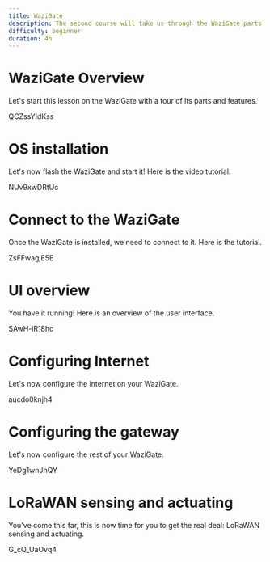 ```yaml
---
title: WaziGate
description: The second course will take us through the WaziGate parts and features.
difficulty: beginner
duration: 4h
---
```


WaziGate Overview
================

Let's start this lesson on the WaziGate with a tour of its parts and features.

<youtube>QCZssYIdKss</youtube>

OS installation
===============

Let's now flash the WaziGate and start it! Here is the video tutorial.

<youtube>NUv9xwDRtUc</youtube>

Connect to the WaziGate
=======================

Once the WaziGate is installed, we need to connect to it. Here is the tutorial.

<youtube>ZsFFwagjE5E</youtube>

UI overview
===========

You have it running! Here is an overview of the user interface.

<youtube>SAwH-iR18hc</youtube>

Configuring Internet
====================

Let's now configure the internet on your WaziGate.

<youtube>aucdo0knjh4</youtube>


Configuring the gateway
======================

Let's now configure the rest of your WaziGate.

<youtube>YeDg1wnJhQY</youtube>

LoRaWAN sensing and actuating
=============================

You've come this far, this is now time for you to get the real deal: LoRaWAN sensing and actuating.

<youtube>G_cQ_UaOvq4</youtube>
